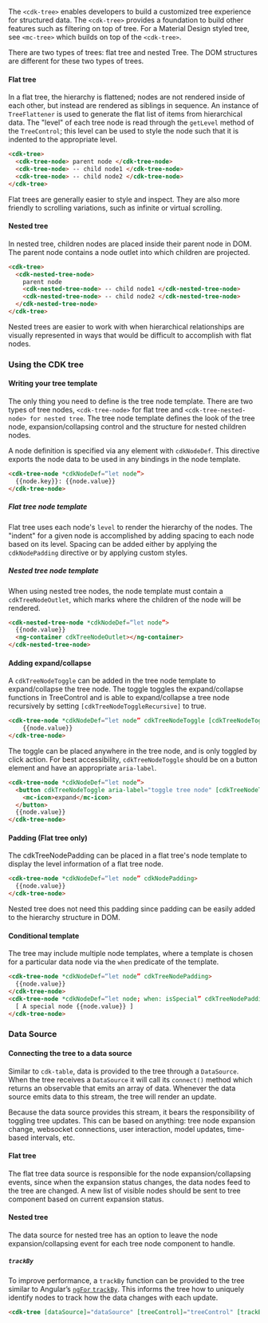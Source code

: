 The `<cdk-tree>` enables developers to build a customized tree experience for structured data. The
`<cdk-tree>` provides a foundation to build other features such as filtering on top of tree.
For a Material Design styled tree, see `<mc-tree>` which builds on top of the `<cdk-tree>`.

There are two types of trees: flat tree and nested Tree. The DOM structures are different for
these two types of trees.

#### Flat tree

<!-- example(cdk-tree-flat) -->


In a flat tree, the hierarchy is flattened; nodes are not rendered inside of each other, but instead
are rendered as siblings in sequence. An instance of `TreeFlattener` is used to generate the flat
list of items from hierarchical data. The "level" of each tree node is read through the `getLevel`
method of the `TreeControl`; this level can be used to style the node such that it is indented to
the appropriate level.

```html
<cdk-tree>
  <cdk-tree-node> parent node </cdk-tree-node>
  <cdk-tree-node> -- child node1 </cdk-tree-node>
  <cdk-tree-node> -- child node2 </cdk-tree-node>
</cdk-tree>

```

Flat trees are generally easier to style and inspect. They are also more friendly to scrolling
variations, such as infinite or virtual scrolling.


#### Nested tree

<!-- example(cdk-tree-nested) -->

In nested tree, children nodes are placed inside their parent node in DOM. The parent node contains
a node outlet into which children are projected.

```html
<cdk-tree>
  <cdk-nested-tree-node>
    parent node
    <cdk-nested-tree-node> -- child node1 </cdk-nested-tree-node>
    <cdk-nested-tree-node> -- child node2 </cdk-nested-tree-node>
  </cdk-nested-tree-node>
</cdk-tree>
```

Nested trees are easier to work with when hierarchical relationships are visually represented in
ways that would be difficult to accomplish with flat nodes.

### Using the CDK tree

#### Writing your tree template

The only thing you need to define is the tree node template. There are two types of tree nodes,
`<cdk-tree-node>` for flat tree and `<cdk-tree-nested-node> for nested tree`. The tree node
template defines the look of the tree node, expansion/collapsing control and the structure for
nested children nodes.

A node definition is specified via any element with `cdkNodeDef`. This directive exports the node
data to be used in any bindings in the node template.

```html
<cdk-tree-node *cdkNodeDef=“let node”>
  {{node.key}}: {{node.value}}
</cdk-tree-node>
```

##### Flat tree node template

Flat tree uses each node's `level` to render the hierarchy of the nodes.
The "indent" for a given node is accomplished by adding spacing to each node based on its level.
Spacing can be added either by applying the `cdkNodePadding` directive or by applying custom styles.


##### Nested tree node template

When using nested tree nodes, the node template must contain a `cdkTreeNodeOutlet`, which marks
where the children of the node will be rendered.

```html
<cdk-nested-tree-node *cdkNodeDef=“let node”>
  {{node.value}}
  <ng-container cdkTreeNodeOutlet></ng-container>
</cdk-nested-tree-node>

```

#### Adding expand/collapse

A `cdkTreeNodeToggle` can be added in the tree node template to expand/collapse the tree node.
The toggle toggles the expand/collapse functions in TreeControl and is able to expand/collapse
a tree node recursively by setting `[cdkTreeNodeToggleRecursive]` to true.

```html
<cdk-tree-node *cdkNodeDef=“let node” cdkTreeNodeToggle [cdkTreeNodeToggleRecursive]="true">
    {{node.value}}
</cdk-tree-node>
```

The toggle can be placed anywhere in the tree node, and is only toggled by click action.
For best accessibility, `cdkTreeNodeToggle` should be on a button element and have an appropriate
`aria-label`.

```html
<cdk-tree-node *cdkNodeDef=“let node”>
  <button cdkTreeNodeToggle aria-label="toggle tree node" [cdkTreeNodeToggleRecursive]="true">
    <mc-icon>expand</mc-icon>
  </button>
  {{node.value}}
</cdk-tree-node>
```

#### Padding (Flat tree only)

The cdkTreeNodePadding can be placed in a flat tree's node template to display the level
information of a flat tree node.

```html
<cdk-tree-node *cdkNodeDef=“let node” cdkNodePadding>
  {{node.value}}
</cdk-tree-node>

```

Nested tree does not need this padding since padding can be easily added to the hierarchy structure
in DOM.


#### Conditional template
The tree may include multiple node templates, where a template is chosen
for a particular data node via the `when` predicate of the template.


```html
<cdk-tree-node *cdkNodeDef=“let node” cdkTreeNodePadding>
  {{node.value}}
</cdk-tree-node>
<cdk-tree-node *cdkNodeDef=“let node; when: isSpecial” cdkTreeNodePadding>
  [ A special node {{node.value}} ]
</cdk-tree-node>
```

### Data Source

#### Connecting the tree to a data source

Similar to `cdk-table`, data is provided to the tree through a `DataSource`. When the tree receives
a `DataSource` it will call its `connect()` method which returns an observable that emits an array
of data. Whenever the data source emits data to this stream, the tree will render an update.

Because the data source provides this stream, it bears the responsibility of toggling tree
updates. This can be based on anything: tree node expansion change, websocket connections, user
interaction, model updates, time-based intervals, etc.


#### Flat tree

The flat tree data source is responsible for the node expansion/collapsing events, since when
the expansion status changes, the data nodes feed to the tree are changed. A new list of visible
nodes should be sent to tree component based on current expansion status.


#### Nested tree

The data source for nested tree has an option to leave the node expansion/collapsing event for each
tree node component to handle.

##### `trackBy`

To improve performance, a `trackBy` function can be provided to the tree similar to Angular’s
[`ngFor` `trackBy`](https://angular.io/api/common/NgForOf#change-propagation). This informs the
tree how to uniquely identify nodes to track how the data changes with each update.

```html
<cdk-tree [dataSource]="dataSource" [treeControl]="treeControl" [trackBy]="trackByFn">
```

